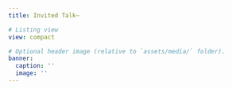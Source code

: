 ```yaml
---
title: Invited Talk~

# Listing view
view: compact

# Optional header image (relative to `assets/media/` folder).
banner:
  caption: ''
  image: ''
---
```


